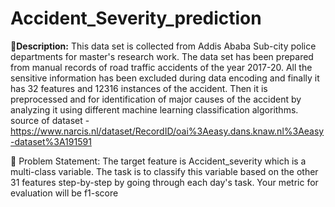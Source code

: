 # Accident_Severity_prediction
🧾**Description:** This data set is collected from Addis Ababa Sub-city police departments for master's research work. The data set has been prepared from manual records of road traffic accidents of the year 2017-20. All the sensitive information has been excluded during data encoding and finally it has 32 features and 12316 instances of the accident. Then it is preprocessed and for identification of major causes of the accident by analyzing it using different machine learning classification algorithms.
source of dataset - https://www.narcis.nl/dataset/RecordID/oai%3Aeasy.dans.knaw.nl%3Aeasy-dataset%3A191591 

🧭 Problem Statement: The target feature is Accident_severity which is a multi-class variable. The task is to classify this variable based on the other 31 features step-by-step by going through each day's task. Your metric for evaluation will be f1-score
